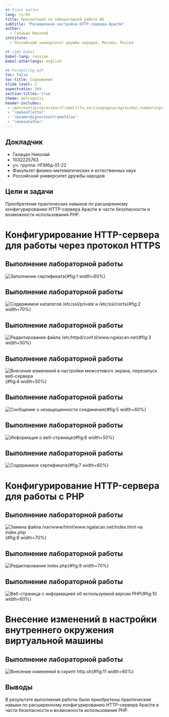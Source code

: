 ```yaml
---
## Front matter
lang: ru-RU
title: Презентация по лабораторной работе №5
subtitle: "Расширенная настройка HTTP-сервера Apache"
author:
  - Галацан Николай
institute:
  - Российский университет дружбы народов, Москва, Россия

## i18n babel
babel-lang: russian
babel-otherlangs: english

## Formatting pdf
toc: false
toc-title: Содержание
slide_level: 2
aspectratio: 169
section-titles: true
theme: metropolis
header-includes:
 - \metroset{progressbar=frametitle,sectionpage=progressbar,numbering=fraction}
 - '\makeatletter'
 - '\beamer@ignorenonframefalse'
 - '\makeatother'
---
```



## Докладчик

  * Галацан Николай
  * 1032225763
  * уч. группа: НПИбд-01-22
  * Факультет физико-математических и естественных наук
  * Российский университет дружбы народов

## Цели и задачи

Приобретение практических навыков по расширенному конфигурированию HTTP-сервера Apache в части безопасности и возможности использования PHP.

# Конфигурирование HTTP-сервера для работы через протокол HTTPS

## Выполнение лабораторной работы

![Заполнение сертификата](image/1.png){#fig:1 width=60%}

## Выполнение лабораторной работы

![Содержимое каталогов `/etc/ssl/private` и `/etc/ssl/certs`](image/2.png){#fig:2 width=70%}

## Выполнение лабораторной работы

![Редактирование файла  `/etc/httpd/conf.d/www.ngalacan.net`](image/3.png){#fig:3 width=50%}

## Выполнение лабораторной работы

![Внесение изменений в настройки межсетевого экрана, перезапуск веб-сервера](image/4.png){#fig:4 width=50%}

## Выполнение лабораторной работы

![Сообщение о незащищенности соединения](image/5.png){#fig:5 width=60%}


## Выполнение лабораторной работы

![Информация о веб-странице](image/6.png){#fig:6 width=50%}

## Выполнение лабораторной работы

![Содержимое сертификата](image/7.png){#fig:7 width=60%}

# Конфигурирование HTTP-сервера для работы с PHP


## Выполнение лабораторной работы

![Замена файла `/var/www/html/www.ngalacan.net/index.html` на `index.php` ](image/8.png){#fig:8 width=70%}

## Выполнение лабораторной работы

![Редактирование `index.php` ](image/9.png){#fig:9 width=70%}

## Выполнение лабораторной работы

![Веб-страница с информацией об используемой версии PHP](image/10.png){#fig:10 width=60%}



# Внесение изменений в настройки внутреннего окружения виртуальной машины

## Выполнение лабораторной работы

![Внесение изменений в скрипт http.sh](image/11.png){#fig:11 width=60%}

## Выводы

В результате выполнения работы были приобретены практические навыки по расширенному конфигурированию HTTP-сервера Apache в части безопасности и возможности использования PHP.
